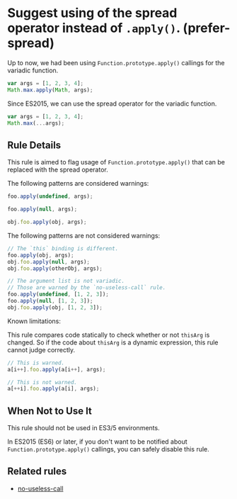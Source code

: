 # Suggest using of the spread operator instead of `.apply()`. (prefer-spread)

Up to now, we had been using `Function.prototype.apply()` callings for the variadic function.

```js
var args = [1, 2, 3, 4];
Math.max.apply(Math, args);
```

Since ES2015, we can use the spread operator for the variadic function.

```js
var args = [1, 2, 3, 4];
Math.max(...args);
```

## Rule Details

This rule is aimed to flag usage of `Function.prototype.apply()` that can be replaced with the spread operator.

The following patterns are considered warnings:

```js
foo.apply(undefined, args);
```

```js
foo.apply(null, args);
```

```js
obj.foo.apply(obj, args);
```

The following patterns are not considered warnings:

```js
// The `this` binding is different.
foo.apply(obj, args);
obj.foo.apply(null, args);
obj.foo.apply(otherObj, args);
```

```js
// The argument list is not variadic.
// Those are warned by the `no-useless-call` rule.
foo.apply(undefined, [1, 2, 3]);
foo.apply(null, [1, 2, 3]);
obj.foo.apply(obj, [1, 2, 3]);
```

Known limitations:

This rule compares code statically to check whether or not `thisArg` is changed.
So if the code about `thisArg` is a dynamic expression, this rule cannot judge correctly.

```js
// This is warned.
a[i++].foo.apply(a[i++], args);

// This is not warned.
a[++i].foo.apply(a[i], args);
```

## When Not to Use It

This rule should not be used in ES3/5 environments.

In ES2015 (ES6) or later, if you don't want to be notified about `Function.prototype.apply()` callings, you can safely disable this rule.

## Related rules

* [no-useless-call](no-useless-call.md)

